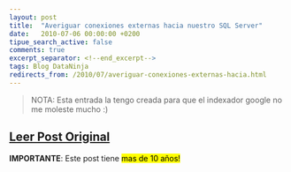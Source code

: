 ```yaml
---
layout: post
title:  "Averiguar conexiones externas hacia nuestro SQL Server"
date:   2010-07-06 00:00:00 +0200
tipue_search_active: false
comments: true
excerpt_separator: <!--end_excerpt-->
tags: Blog DataNinja
redirects_from: /2010/07/averiguar-conexiones-externas-hacia.html
---
```


>NOTA: Esta entrada la tengo creada para que el indexador google no me moleste mucho :)

## [Leer Post Original](http://ecatalab.blogspot.com/2010/07/averiguar-conexiones-externas-hacia.html)

**IMPORTANTE**: Este post tiene <mark>mas de 10 años!</mark>
